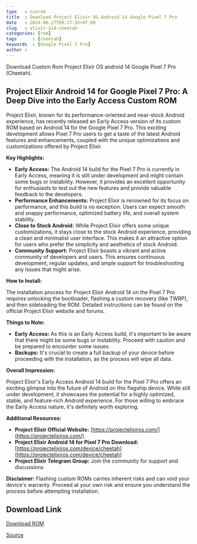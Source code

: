 ```yaml
---
type   : cusrom
title  : Download Project Elixir OS Android 14 Google Pixel 7 Pro
date   : 2024-06-27T09:17:35+07:00
slug   : elixir-a14-cheetah
categories: [rom]
tags      : [cheetah]
keywords  : [Google Pixel 7 Pro]
author : 
---
```


Download Custom Rom Project Elixir OS android 14 Google Pixel 7 Pro (Cheetah).

## Project Elixir Android 14 for Google Pixel 7 Pro: A Deep Dive into the Early Access Custom ROM

Project Elixir, known for its performance-oriented and near-stock Android experience, has recently released an Early Access version of its custom ROM based on Android 14 for the Google Pixel 7 Pro. This exciting development allows Pixel 7 Pro users to get a taste of the latest Android features and enhancements, coupled with the unique optimizations and customizations offered by Project Elixir.

**Key Highlights:**

* **Early Access:** The Android 14 build for the Pixel 7 Pro is currently in Early Access, meaning it is still under development and might contain some bugs or instability. However, it provides an excellent opportunity for enthusiasts to test out the new features and provide valuable feedback to the developers.
* **Performance Enhancements:** Project Elixir is renowned for its focus on performance, and this build is no exception. Users can expect smooth and snappy performance, optimized battery life, and overall system stability.
* **Close to Stock Android:** While Project Elixir offers some unique customizations, it stays close to the stock Android experience, providing a clean and minimalist user interface. This makes it an attractive option for users who prefer the simplicity and aesthetics of stock Android.
* **Community Support:** Project Elixir boasts a vibrant and active community of developers and users. This ensures continuous development, regular updates, and ample support for troubleshooting any issues that might arise.

**How to Install:**

The installation process for Project Elixir Android 14 on the Pixel 7 Pro requires unlocking the bootloader, flashing a custom recovery (like TWRP), and then sideloading the ROM. Detailed instructions can be found on the official Project Elixir website and forums.

**Things to Note:**

* **Early Access:** As this is an Early Access build, it's important to be aware that there might be some bugs or instability. Proceed with caution and be prepared to encounter some issues.
* **Backups:** It's crucial to create a full backup of your device before proceeding with the installation, as the process will wipe all data.

**Overall Impression:**

Project Elixir's Early Access Android 14 build for the Pixel 7 Pro offers an exciting glimpse into the future of Android on this flagship device. While still under development, it showcases the potential for a highly optimized, stable, and feature-rich Android experience. For those willing to embrace the Early Access nature, it's definitely worth exploring.

**Additional Resources:**

* **Project Elixir Official Website:** [https://projectelixiros.com/](https://projectelixiros.com/)
* **Project Elixir Android 14 for Pixel 7 Pro Download:** [https://projectelixiros.com/device/cheetah](https://projectelixiros.com/device/cheetah)
* **Project Elixir Telegram Group:** Join the community for support and discussions

**Disclaimer:** Flashing custom ROMs carries inherent risks and can void your device's warranty. Proceed at your own risk and ensure you understand the process before attempting installation.


## Download Link
[Download ROM](https://sourceforge.net/projects/projectmatrixx/files/Android-14/cheetah/)

[Source](https://www.projectmatrixx.org/downloads/cheetah)


